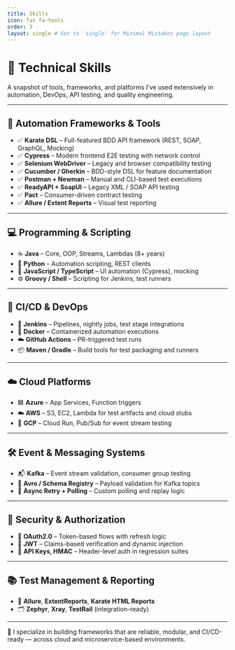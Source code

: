 ```yaml
---
title: Skills
icon: fas fa-tools
order: 3
layout: single # Set to 'single' for Minimal Mistakes page layout
---
```


# 🧠 Technical Skills

A snapshot of tools, frameworks, and platforms I’ve used extensively in automation, DevOps, API testing, and quality engineering.

---

## 🧪 Automation Frameworks & Tools

- ✅ **Karate DSL** – Full-featured BDD API framework (REST, SOAP, GraphQL, Mocking)
- ✅ **Cypress** – Modern frontend E2E testing with network control
- ✅ **Selenium WebDriver** – Legacy and browser compatibility testing
- ✅ **Cucumber / Gherkin** – BDD-style DSL for feature documentation
- ✅ **Postman + Newman** – Manual and CLI-based test executions
- ✅ **ReadyAPI + SoapUI** – Legacy XML / SOAP API testing
- ✅ **Pact** – Consumer-driven contract testing
- ✅ **Allure / Extent Reports** – Visual test reporting

---

## 💻 Programming & Scripting

- ☕ **Java** – Core, OOP, Streams, Lambdas (8+ years)
- 🐍 **Python** – Automation scripting, REST clients
- 📜 **JavaScript / TypeScript** – UI automation (Cypress), mocking
- ⚙️ **Groovy / Shell** – Scripting for Jenkins, test runners

---

## 🚀 CI/CD & DevOps

- 🔄 **Jenkins** – Pipelines, nightly jobs, test stage integrations
- 🐳 **Docker** – Containerized automation executions
- ☁️ **GitHub Actions** – PR-triggered test runs
- 📦 **Maven / Gradle** – Build tools for test packaging and runners

---

## ☁️ Cloud Platforms

- 🟦 **Azure** – App Services, Function triggers
- ☁️ **AWS** – S3, EC2, Lambda for test artifacts and cloud stubs
- 🎯 **GCP** – Cloud Run, Pub/Sub for event stream testing

---

## 🛠 Event & Messaging Systems

- 📬 **Kafka** – Event stream validation, consumer group testing
- 🔁 **Avro / Schema Registry** – Payload validation for Kafka topics
- 🧵 **Async Retry + Polling** – Custom polling and replay logic

---

## 🔐 Security & Authorization

- 🔐 **OAuth2.0** – Token-based flows with refresh logic
- 🪪 **JWT** – Claims-based verification and dynamic injection
- 🧩 **API Keys, HMAC** – Header-level auth in regression suites

---

## 📚 Test Management & Reporting

- 🧾 **Allure**, **ExtentReports**, **Karate HTML Reports**
- 🗂️ **Zephyr**, **Xray**, **TestRail** (integration-ready)

---

🧠 I specialize in building frameworks that are reliable, modular, and CI/CD-ready — across cloud and microservice-based environments.
